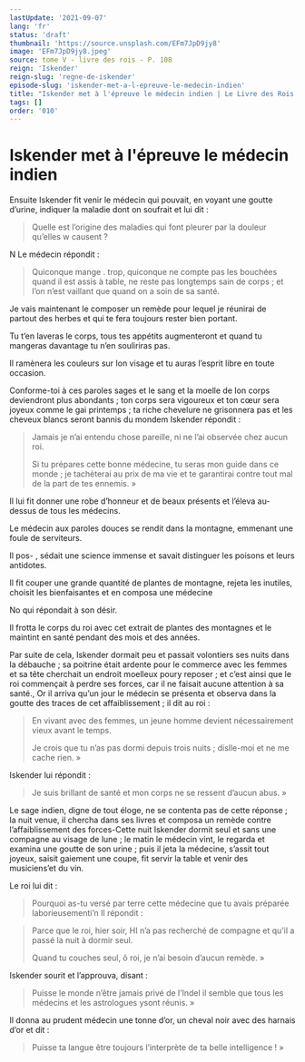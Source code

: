 ```yaml
---
lastUpdate: '2021-09-07'
lang: 'fr'
status: 'draft'
thumbnail: 'https://source.unsplash.com/EFm7JpD9jy8'
image: 'EFm7JpD9jy8.jpeg'
source: tome V - livre des rois - P. 108
reign: 'Iskender'
reign-slug: 'regne-de-iskender'
episode-slug: 'iskender-met-a-l-epreuve-le-medecin-indien'
title: "Iskender met à l'épreuve le médecin indien | Le Livre des Rois | Shâhnâmeh"
tags: []
order: '010'
---
```


<!-- LTeX: language=fr -->

# Iskender met à l'épreuve le médecin indien

Ensuite Iskender fit venir le médecin qui pouvait, en voyant une goutte d’urine, indiquer la maladie dont on soufrait et lui dit :

> Quelle est l’origine des maladies qui font pleurer par la douleur qu’elles w causent ?

N Le médecin répondit :

> Quiconque mange
. trop, quiconque ne compte pas les bouchées quand il est assis à table, ne reste pas longtemps sain de corps ; et l’on n’est vaillant que quand on a soin de sa santé.

Je vais maintenant le composer un remède pour lequel je réunirai de partout des herbes et qui te fera toujours rester bien portant.

Tu t’en laveras le corps, tous tes appétits augmenteront et quand tu mangeras davantage tu n’en souliriras pas.

Il ramènera les couleurs sur Ion visage et tu auras l’esprit libre en toute occasion.

Conforme-toi à ces paroles sages et le sang et la moelle de Ion corps deviendront plus abondants ; ton corps sera vigoureux et ton cœur sera joyeux comme le gai printemps ; ta riche chevelure ne grisonnera pas et les cheveux blancs seront bannis du mondem Iskender répondit :

> Jamais je n’ai entendu chose pareille, ni ne l’ai observée chez aucun roi.
>
> Si tu prépares cette bonne médecine, tu seras mon guide dans ce monde ; je tachèterai au prix de ma vie et te garantirai contre tout mal de la part de tes ennemis. »

Il lui fit donner une robe d’honneur et de beaux présents et l’éleva au-dessus de tous les médecins.

Le médecin aux paroles douces se rendit dans la montagne, emmenant une foule de serviteurs.

Il pos-
, sédait une science immense et savait distinguer les poisons et leurs antidotes.

Il fit couper une grande quantité de plantes de montagne, rejeta les inutiles, choisit les bienfaisantes et en composa une médecine

No qui répondait à son désir.

Il frotta le corps du roi avec cet extrait de plantes des montagnes et le maintint en santé pendant des mois et des années.

Par suite de cela, Iskender dormait peu et passait volontiers ses nuits dans la débauche ; sa poitrine était ardente pour le commerce avec les femmes et sa tête cherchait un endroit moelleux poury reposer ; et c’est ainsi que le roi commençait à perdre ses forces, car il ne faisait aucune attention à sa santé., Or il arriva qu’un jour le médecin se présenta et observa dans la goutte des traces de cet affaiblissement ; il dit au roi :

> En vivant avec des femmes, un jeune homme devient nécessairement vieux avant le temps.
>
> Je crois que tu n’as pas dormi depuis trois nuits ; dislle-moi et ne me cache rien. »

Iskender lui répondit :

> Je suis brillant de santé et mon corps ne se ressent d’aucun abus. »

Le sage indien, digne de tout éloge, ne se contenta pas de cette réponse ; la nuit venue, il chercha dans ses livres et composa un remède contre l’affaiblissement des forces-Cette nuit Iskender dormit seul et sans une compagne au visage de lune ; le matin le médecin vint, le regarda et examina une goutte de son urine ; puis il jeta la médecine, s’assit tout joyeux, saisit gaiement une coupe, fit servir la table et venir des musiciens’et du vin.

Le roi lui dit :

> Pourquoi as-tu versé par terre cette médecine que tu avais préparée laborieusementi’n Il répondit :

> Parce que le roi, hier soir, HI n’a pas recherché de compagne et qu’il a passé la nuit à dormir seul.
>
> Quand tu couches seul, ô roi, je n’ai besoin d’aucun remède. »

Iskender sourit et l’approuva, disant :

> Puisse le monde n’être jamais privé de l’Indel il semble que tous les médecins et les astrologues ysont réunis. »

Il donna au prudent médecin une tonne d’or, un cheval noir avec des harnais d’or et dit :

> Puisse ta langue être toujours l’interprète de ta belle intelligence ! »
